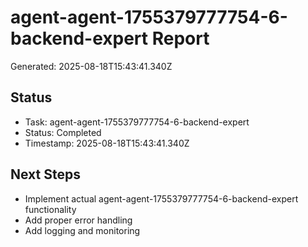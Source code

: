 # agent-agent-1755379777754-6-backend-expert Report

Generated: 2025-08-18T15:43:41.340Z

## Status
- Task: agent-agent-1755379777754-6-backend-expert
- Status: Completed
- Timestamp: 2025-08-18T15:43:41.340Z

## Next Steps
- Implement actual agent-agent-1755379777754-6-backend-expert functionality
- Add proper error handling
- Add logging and monitoring
